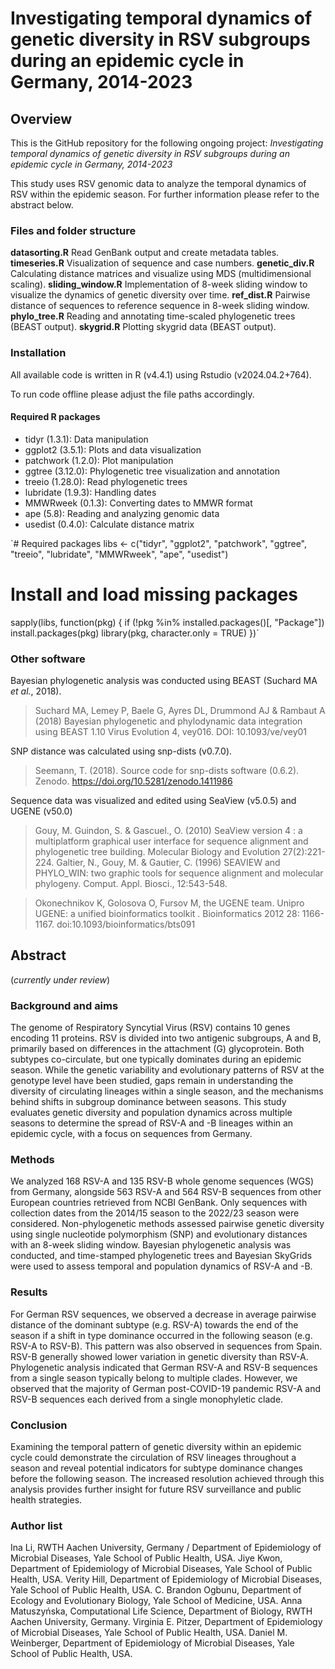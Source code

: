 # Investigating temporal dynamics of genetic diversity in RSV subgroups during an epidemic cycle in Germany, 2014-2023

## Overview

This is the GitHub repository for the following ongoing project: 
*Investigating temporal dynamics of genetic diversity in RSV subgroups during an epidemic cycle in Germany, 2014-2023*

This study uses RSV genomic data to analyze the temporal dynamics of RSV within the epidemic season. For further information please refer to the abstract below.  

### Files and folder structure

**datasorting.R** Read GenBank output and create metadata tables.
**timeseries.R** Visualization of sequence and case numbers.
**genetic_div.R** Calculating distance matrices and visualize using MDS (multidimensional scaling).
**sliding_window.R** Implementation of 8-week sliding window to visualize the dynamics of genetic diversity over time.
**ref_dist.R** Pairwise distance of sequences to reference sequence in 8-week sliding window.
**phylo_tree.R** Reading and annotating time-scaled phylogenetic trees (BEAST output).
**skygrid.R** Plotting skygrid data (BEAST output).

### Installation 

All available code is written in R (v4.4.1) using Rstudio (v2024.04.2+764). 

To run code offline please adjust the file paths accordingly. 

#### Required R packages

- tidyr (1.3.1): Data manipulation
- ggplot2 (3.5.1): Plots and data visualization
- patchwork (1.2.0): Plot manipulation
- ggtree (3.12.0): Phylogenetic tree visualization and annotation
- treeio (1.28.0): Read phylogenetic trees
- lubridate (1.9.3): Handling dates 
- MMWRweek (0.1.3): Converting dates to MMWR format
- ape (5.8): Reading and analyzing genomic data
- usedist (0.4.0): Calculate distance matrix

`# Required packages
libs <- c("tidyr", "ggplot2", "patchwork", "ggtree", "treeio", "lubridate", "MMWRweek", "ape", "usedist")

# Install and load missing packages
sapply(libs, function(pkg) {
  if (!pkg %in% installed.packages()[, "Package"]) install.packages(pkg)
  library(pkg, character.only = TRUE)
})`

### Other software

Bayesian phylogenetic analysis was conducted using BEAST (Suchard MA *et al.*, 2018).

>Suchard MA, Lemey P, Baele G, Ayres DL, Drummond AJ & Rambaut A (2018) Bayesian phylogenetic and phylodynamic data integration using BEAST 1.10 Virus Evolution 4, vey016. DOI: 10.1093/ve/vey01

SNP distance was calculated using snp-dists (v0.7.0).

>Seemann, T. (2018). Source code for snp-dists software (0.6.2). Zenodo. https://doi.org/10.5281/zenodo.1411986

Sequence data was visualized and edited using SeaView (v5.0.5) and UGENE (v50.0)

>Gouy, M. Guindon, S. & Gascuel., O. (2010) SeaView version 4 : a multiplatform graphical user interface for sequence alignment and phylogenetic tree building. Molecular Biology and Evolution 27(2):221-224. 
Galtier, N., Gouy, M. & Gautier, C. (1996) SEAVIEW and PHYLO_WIN: two graphic tools for sequence alignment and molecular phylogeny. Comput. Appl. Biosci., 12:543-548.

>Okonechnikov K, Golosova O, Fursov M, the UGENE team.  Unipro UGENE: a unified bioinformatics toolkit . Bioinformatics  2012 28: 1166-1167. doi:10.1093/bioinformatics/bts091

## Abstract

(*currently under review*)

### Background and aims

The genome of Respiratory Syncytial Virus (RSV) contains 10 genes encoding 11 proteins. RSV is divided into two antigenic subgroups, A and B, primarily based on differences in the attachment (G) glycoprotein. Both subtypes co-circulate, but one typically dominates during an epidemic season. While the genetic variability and evolutionary patterns of RSV at the genotype level have been studied, gaps remain in understanding the diversity of circulating lineages within a single season, and the mechanisms behind shifts in subgroup dominance between seasons. This study evaluates genetic diversity and population dynamics across multiple seasons to determine the spread of RSV-A and -B lineages within an epidemic cycle, with a focus on sequences from Germany.

### Methods

We analyzed 168 RSV-A and 135 RSV-B whole genome sequences (WGS) from Germany, alongside 563 RSV-A and 564 RSV-B sequences from other European countries retrieved from NCBI GenBank. Only sequences with collection dates from the 2014/15 season to the 2022/23 season were considered. Non-phylogenetic methods assessed pairwise genetic diversity using single nucleotide polymorphism (SNP) and evolutionary distances with an 8-week sliding window. Bayesian phylogenetic analysis was conducted, and time-stamped phylogenetic trees and Bayesian SkyGrids were used to assess temporal and population dynamics of RSV-A and -B. 

### Results 

For German RSV sequences, we observed a decrease in average pairwise distance of the dominant subtype (e.g. RSV-A) towards the end of the season if a shift in type dominance occurred in the following season (e.g. RSV-A to RSV-B). This pattern was also observed in sequences from Spain. RSV-B generally showed lower variation in genetic diversity than RSV-A. Phylogenetic analysis indicated that German RSV-A and RSV-B sequences from a single season typically belong to multiple clades. However, we observed that the majority of German post-COVID-19 pandemic RSV-A and RSV-B sequences each derived from a single monophyletic clade. 

### Conclusion

Examining the temporal pattern of genetic diversity within an epidemic cycle could demonstrate the circulation of RSV lineages throughout a season and reveal potential indicators for subtype dominance changes before the following season. The increased resolution achieved through this analysis provides further insight for future RSV surveillance and public health strategies. 

### Author list

Ina Li, RWTH Aachen University, Germany / Department of Epidemiology of Microbial Diseases, Yale School of Public Health, USA.
Jiye Kwon, Department of Epidemiology of Microbial Diseases, Yale School of Public Health, USA.
Verity Hill, Department of Epidemiology of Microbial Diseases, Yale School of Public Health, USA.
C. Brandon Ogbunu, Department of Ecology and Evolutionary Biology, Yale School of Medicine, USA.
Anna Matuszyńska, Computational Life Science, Department of Biology, RWTH Aachen University, Germany.
Virginia E. Pitzer, Department of Epidemiology of Microbial Diseases, Yale School of Public Health, USA.
Daniel M. Weinberger, Department of Epidemiology of Microbial Diseases, Yale School of Public Health, USA.